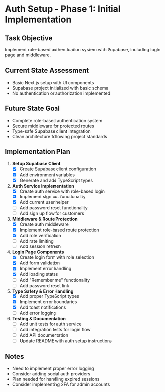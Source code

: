 # Auth Setup - Phase 1: Initial Implementation

## Task Objective
Implement role-based authentication system with Supabase, including login page and middleware.

## Current State Assessment
- Basic Next.js setup with UI components
- Supabase project initialized with basic schema
- No authentication or authorization implemented

## Future State Goal
- Complete role-based authentication system
- Secure middleware for protected routes
- Type-safe Supabase client integration
- Clean architecture following project standards

## Implementation Plan

1. **Setup Supabase Client**
   - [x] Create Supabase client configuration
   - [x] Add environment variables
   - [x] Generate and add TypeScript types

2. **Auth Service Implementation**
   - [x] Create auth service with role-based login
   - [x] Implement sign out functionality
   - [x] Add current user helper
   - [ ] Add password reset functionality
   - [ ] Add sign up flow for customers

3. **Middleware & Route Protection**
   - [x] Create auth middleware
   - [x] Implement role-based route protection
   - [x] Add role verification
   - [ ] Add rate limiting
   - [ ] Add session refresh

4. **Login Page Components**
   - [x] Create login form with role selection
   - [x] Add form validation
   - [x] Implement error handling
   - [x] Add loading states
   - [ ] Add "Remember me" functionality
   - [ ] Add password reset link

5. **Type Safety & Error Handling**
   - [x] Add proper TypeScript types
   - [x] Implement error boundaries
   - [x] Add toast notifications
   - [ ] Add error logging

6. **Testing & Documentation**
   - [ ] Add unit tests for auth service
   - [ ] Add integration tests for login flow
   - [ ] Add API documentation
   - [ ] Update README with auth setup instructions

## Notes
- Need to implement proper error logging
- Consider adding social auth providers
- Plan needed for handling expired sessions
- Consider implementing 2FA for admin accounts 